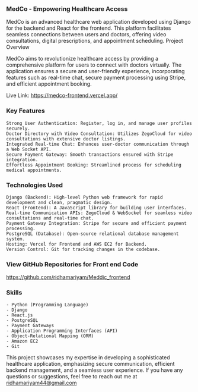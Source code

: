 ### MedCo - Empowering Healthcare Access

MedCo is an advanced healthcare web application developed using Django for the backend and React for the frontend. This platform facilitates seamless connections between users and doctors, offering video consultations, digital prescriptions, and appointment scheduling.
Project Overview

MedCo aims to revolutionize healthcare access by providing a comprehensive platform for users to connect with doctors virtually. The application ensures a secure and user-friendly experience, incorporating features such as real-time chat, secure payment processing using Stripe, and efficient appointment booking.

Live Link: https://medco-frontend.vercel.app/

### Key Features

    Strong User Authentication: Register, log in, and manage user profiles securely.
    Doctor Directory with Video Consultation: Utilizes ZegoCloud for video consultations with extensive doctor listings.
    Integrated Real-time Chat: Enhances user-doctor communication through a Web Socket API.
    Secure Payment Gateway: Smooth transactions ensured with Stripe integration.
    Effortless Appointment Booking: Streamlined process for scheduling medical appointments.

### Technologies Used

    Django (Backend): High-level Python web framework for rapid development and clean, pragmatic design.
    React (Frontend): A JavaScript library for building user interfaces.
    Real-time Communication APIs: ZegoCloud & WebSocket for seamless video consultations and real-time chat.
    Payment Gateway Integration: Stripe for secure and efficient payment processing.
    PostgreSQL (Database): Open-source relational database management system.
    Hosting: Vercel for Frontend and AWS EC2 for Backend.
    Version Control: Git for tracking changes in the codebase.

### View GitHub Repositories for Front end Code

https://github.com/ridhamariyam/Meddic_frontend

###  Skills

    - Python (Programming Language)
    - Django
    - React.js
    - PostgreSQL
    - Payment Gateways
    - Application Programming Interfaces (API)
    - Object-Relational Mapping (ORM)
    - Amazon EC2
    - Git
    

This project showcases my expertise in developing a sophisticated healthcare application, emphasizing secure communication, efficient backend management, and a seamless user experience. If you have any questions or suggestions, feel free to reach out me at ridhamariyam44@gmail.com
